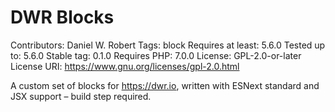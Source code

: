 # DWR Blocks

Contributors:      Daniel W. Robert
Tags:              block
Requires at least: 5.6.0
Tested up to:      5.6.0
Stable tag:        0.1.0
Requires PHP:      7.0.0
License:           GPL-2.0-or-later
License URI:       https://www.gnu.org/licenses/gpl-2.0.html

A custom set of blocks for https://dwr.io, written with ESNext standard and JSX support – build step required.
